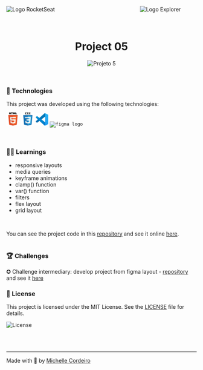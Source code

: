 <!--Banner session-->
<p>
  <img src="https://i.postimg.cc/gkShTXDv/rocketseat.png" alt="Logo RocketSeat" width="180" align="left">
  <img src="https://i.postimg.cc/5tpZqB3N/explorer-logo.png" alt="Logo Explorer" width="150" align="right">
</p>
<br><br><br>

<!--About session-->
<h1 align="center"> Project 05 </h1>


<p align="center">
  <img alt="Projeto 5" src="./projeto-05.gif" width="900">
</p>
<br>

<h3> 🚀 Technologies </h3>

This project was developed using the following technologies:
<p>
  <code><img height="35" alt="html logo" src="https://raw.githubusercontent.com/github/explore/80688e429a7d4ef2fca1e82350fe8e3517d3494d/topics/html/html.png"></code>
  <code><img height="35" alt="css logo" src="https://raw.githubusercontent.com/github/explore/80688e429a7d4ef2fca1e82350fe8e3517d3494d/topics/css/css.png"></code>
  <code><img height="33" alt="vs code logo" src="https://raw.githubusercontent.com/github/explore/80688e429a7d4ef2fca1e82350fe8e3517d3494d/topics/visual-studio-code/visual-studio-code.png"></code>
  <code><img height="33" alt="figma logo" src="https://cdn.jsdelivr.net/gh/devicons/devicon/icons/figma/figma-original.svg"/></code>
</p>
<br>

<h3> 👩‍💻 Learnings </h3>

 - responsive layouts
 - media queries
 - keyframe animations
 - clamp() function
 - var() function
 - filters
 - flex layout
 - grid layout

<br>

You can see the project code in this [repository](https://github.com/MichelleCordeiro/rocketseat-explorer/tree/main/stage-03-form-responsive-advanced-css/projeto-05/) and see it online [here](https://MichelleCordeiro.github.io/rocketseat-explorer/stage-03-form-responsive-advanced-css/projeto-05/).
<br><br>


<h3> 🏆 Challenges </h3>

✪ Challenge intermediary: develop project from figma layout - [repository](https://github.com/MichelleCordeiro/rocketseat-explorer/tree/main/stage-03-form-responsive-advanced-css/project-05-mobile-desafio-intermediario/) and see it [here](https://MichelleCordeiro.github.io/rocketseat-explorer/stage-03-form-responsive-advanced-css/project-05-mobile-desafio-intermediario/) <br>
<!--
✪ Challenge advanced: develop project from figma layout - [repository](https://github.com/MichelleCordeiro/rocketseat-explorer/tree/main/stage-03-form-responsive-advanced-css/project-extra-desafio-avancado/) and see it [here](https://MichelleCordeiro.github.io/rocketseat-explorer/stage-03-form-responsive-advanced-css/project-extra-desafio-avancado/)<br>.
<br><br>
-->

<h3> 📝 License </h3>

This project is licensed under the MIT License. See the [LICENSE](LICENSE) file for details.

<img alt="License" src="https://img.shields.io/static/v1?label=license&message=MIT&color=49AA26&labelColor=000000">

<br><br>

---

Made with 💜 by [Michelle Cordeiro](https://www.linkedin.com/in/michelle-cordeiro/)
